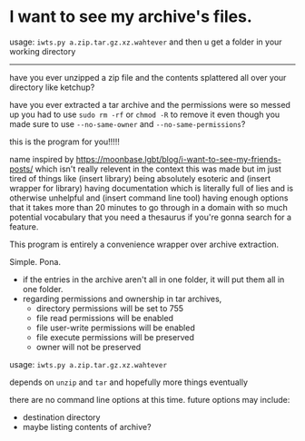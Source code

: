 # I want to see my archive's files.

usage: `iwts.py a.zip.tar.gz.xz.wahtever` and then u get a folder in your working directory

---

have you ever unzipped a zip file and the contents splattered all over your directory like ketchup?

have you ever extracted a tar archive and the permissions were so messed up
you had to use `sudo rm -rf` or `chmod -R` to remove it even though you made sure to use
`--no-same-owner` and `--no-same-permissions`?

this is the program for you!!!!!

name inspired by https://moonbase.lgbt/blog/i-want-to-see-my-friends-posts/ which isn't really relevent
in the context this was made
but im just tired of things like (insert library) being absolutely esoteric
and (insert wrapper for library) having documentation which is literally full of lies
and is otherwise unhelpful
and (insert command line tool) having enough options that it takes more than 20 minutes to go through
in a domain with so much potential vocabulary that you need a thesaurus if you're gonna search for a feature.

This program is entirely a convenience wrapper over archive extraction.

Simple.  Pona.

* if the entries in the archive aren't all in one folder, it will put them all in one folder.
* regarding permissions and ownership in tar archives,
    * directory permissions will be set to 755
    * file read permissions will be enabled
    * file user-write permissions will be enabled
    * file execute permissions will be preserved
    * owner will not be preserved

usage: `iwts.py a.zip.tar.gz.xz.wahtever`

depends on `unzip` and `tar` and hopefully more things eventually

there are no command line options at this time.  future options may include:
* destination directory
* maybe listing contents of archive?
